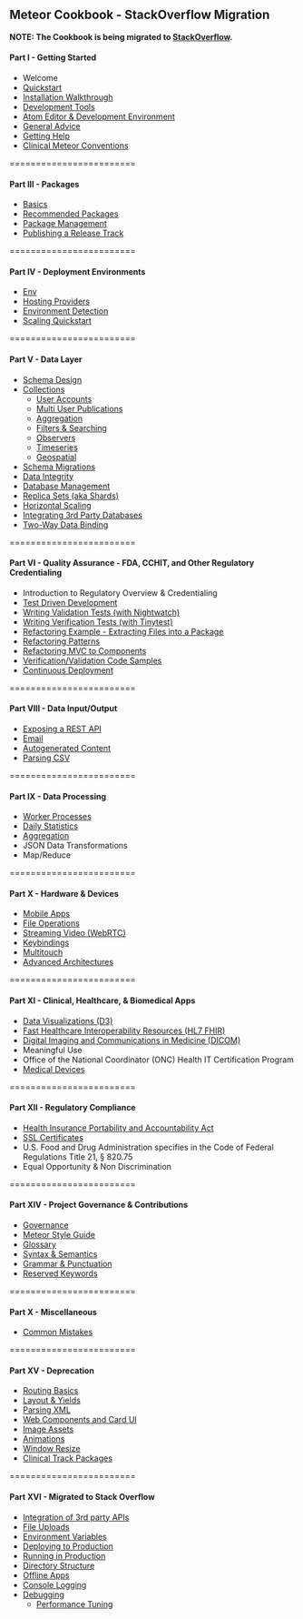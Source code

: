 ## Meteor Cookbook - StackOverflow Migration

**NOTE: The Cookbook is being migrated to [StackOverflow](http://stackoverflow.com/documentation/meteor/topics).**


#### Part I - Getting Started
- Welcome
- [Quickstart](https://github.com/awatson1978/meteor-cookbook/blob/master/cookbook/quickstart.md)  
- [Installation Walkthrough](https://github.com/awatson1978/meteor-cookbook/blob/master/cookbook/detailed.walkthrough.md)  
- [Development Tools](https://github.com/awatson1978/meteor-cookbook/blob/master/cookbook/development-tools.md)  
- [Atom Editor & Development Environment](https://github.com/awatson1978/meteor-api)  
- [General Advice](https://github.com/awatson1978/meteor-cookbook/blob/master/cookbook/general-advice.md)  
- [Getting Help](https://github.com/awatson1978/meteor-cookbook/blob/master/cookbook/getting-help.md)
- [Clinical Meteor Conventions](https://github.com/awatson1978/meteor-cookbook/blob/master/cookbook-conventions.md)  


========================
#### Part III - Packages

  - [Basics](https://github.com/awatson1978/meteor-cookbook/blob/master/cookbook/packages.md)  
  - [Recommended Packages](https://github.com/awatson1978/meteor-cookbook/blob/master/recommended-packages.md)
  - [Package Management](https://github.com/awatson1978/meteor-cookbook/blob/master/cookbook/package.management.md)
  - [Publishing a Release Track](https://github.com/awatson1978/meteor-cookbook/blob/master/cookbook/release.track.md)

========================
#### Part IV - Deployment Environments    

- [Env](https://github.com/clinical-meteor/env)  
- [Hosting Providers](https://github.com/awatson1978/meteor-cookbook/blob/master/cookbook/hosting-providers.md) 
- [Environment Detection](https://github.com/awatson1978/meteor-cookbook/blob/master/cookbook/environment-detection.md)  
- [Scaling Quickstart](https://github.com/awatson1978/meteor-cookbook/blob/master/cookbook/scaling.md)  


========================
#### Part V - Data Layer  

- [Schema Design](https://github.com/awatson1978/meteor-cookbook/blob/master/cookbook/schema-design.md)  
- [Collections](https://github.com/awatson1978/meteor-cookbook/blob/master/cookbook/collections.md)  
  - [User Accounts](https://github.com/awatson1978/meteor-cookbook/blob/master/cookbook/accounts.md)  
  - [Multi User Publications](https://github.com/awatson1978/meteor-cookbook/blob/master/cookbook/ddp.multiuser.publications.md)    
  - [Aggregation](https://github.com/awatson1978/meteor-cookbook/blob/master/cookbook/aggregation.md)  
  - [Filters & Searching](https://github.com/awatson1978/meteor-cookbook/blob/master/cookbook/ddp.filters.md)  
  - [Observers](https://github.com/awatson1978/meteor-cookbook/blob/master/cookbook/observers.md)  
  - [Timeseries](https://github.com/awatson1978/meteor-cookbook/blob/master/cookbook/collection.timeseries.md)  
  - [Geospatial](https://github.com/awatson1978/meteor-cookbook/blob/master/cookbook/collection.geospatial.md)  
- [Schema Migrations](https://github.com/awatson1978/meteor-cookbook/blob/master/cookbook/schema.changes.md)     
- [Data Integrity](https://github.com/awatson1978/meteor-cookbook/blob/master/cookbook/validation.md)  
- [Database Management](https://github.com/awatson1978/meteor-cookbook/blob/master/cookbook/database-management.md)
- [Replica Sets (aka Shards)](https://github.com/awatson1978/meteor-cookbook/blob/master/cookbook/replica-sets.md)  
- [Horizontal Scaling](https://github.com/awatson1978/meteor-cookbook/blob/master/cookbook/horizontal-scaling.md)  
- [Integrating 3rd Party Databases](https://github.com/awatson1978/meteor-cookbook/blob/master/cookbook/orm.layers.md)  
- [Two-Way Data Binding](https://github.com/awatson1978/meteor-cookbook/blob/master/cookbook/data-binding.md)  


========================
#### Part VI - Quality Assurance - FDA, CCHIT, and Other Regulatory Credentialing

  - Introduction to Regulatory Overview & Credentialing
  - [Test Driven Development](https://github.com/awatson1978/meteor-cookbook/blob/master/cookbook/test-driven-development.md)  
  - [Writing Validation Tests (with Nightwatch)](https://github.com/awatson1978/meteor-cookbook/blob/master/cookbook/writing.acceptance.test.md)  
  - [Writing Verification Tests (with Tinytest)](https://github.com/awatson1978/meteor-cookbook/blob/master/cookbook/writing.unit.tests.md)  
  - [Refactoring Example - Extracting Files into a Package](https://github.com/awatson1978/meteor-cookbook/blob/master/cookbook/refactoring.process.md)   
  - [Refactoring Patterns](https://github.com/awatson1978/meteor-cookbook/blob/master/cookbook/refactoring.patterns.md)  
  - [Refactoring MVC to Components](https://github.com/awatson1978/meteor-cookbook/blob/master/cookbook/refactoring.mvc.to.components.md)  
  - [Verification/Validation Code Samples](https://github.com/clinical-meteor/cookbook/blob/master/cookbook/testing.examples.md)  
  - [Continuous Deployment](https://martinhbramwell.github.io/Meteor-CI-Tutorial/index.html)  


========================
#### Part VIII - Data Input/Output

- [Exposing a REST API](https://github.com/awatson1978/meteor-cookbook/blob/master/cookbook/rest.md)
- [Email](https://github.com/awatson1978/meteor-cookbook/blob/master/cookbook/email.md)  
- [Autogenerated Content](https://github.com/awatson1978/meteor-cookbook/blob/master/cookbook/content.md)  
- [Parsing CSV](https://github.com/clinical-meteor/csv)  

========================
#### Part IX - Data Processing

- [Worker Processes](https://github.com/awatson1978/meteor-cookbook/blob/master/cookbook/worker.processes.md)  
- [Daily Statistics](https://github.com/awatson1978/clinical-graphs-dailystats)  
- [Aggregation](https://github.com/awatson1978/meteor-cookbook/blob/master/cookbook/aggregation.md)
- JSON Data Transformations
- Map/Reduce

========================
#### Part X - Hardware & Devices

- [Mobile Apps](https://github.com/awatson1978/meteor-cookbook/blob/master/cookbook/mobile.md)  
- [File Operations](https://github.com/awatson1978/meteor-cookbook/blob/master/cookbook/fileio.md)  
- [Streaming Video (WebRTC)](https://github.com/awatson1978/meteor-cookbook/blob/master/cookbook/video.md)  
- [Keybindings](https://github.com/clinical-meteor/keybindings)  
- [Multitouch](https://github.com/awatson1978/meteor-cookbook/blob/master/cookbook/multitouch.md)  
- [Advanced Architectures](https://github.com/awatson1978/meteor-cookbook/blob/master/cookbook/advanced-architectures.md)   




========================
#### Part XI - Clinical, Healthcare, & Biomedical Apps

- [Data Visualizations (D3)](https://github.com/clinical-meteor/clinical-graphs-dailystats)
- [Fast Healthcare Interoperability Resources (HL7 FHIR)](https://github.com/awatson1978/hl7-argonaut-fhir)  
- [Digital Imaging and Communications in Medicine (DICOM)]()
- Meaningful Use
- Office of the National Coordinator (ONC) Health IT Certification Program
- [Medical Devices](https://github.com/clinical-meteor/software-development-kit/blob/master/cookbook/healthcare/medical.devices.md)  

========================
#### Part XII - Regulatory Compliance  

- [Health Insurance Portability and Accountability Act](https://github.com/awatson1978/meteor-cookbook/blob/master/cookbook/healthcare/hipaa.md)  
- [SSL Certificates](https://github.com/awatson1978/meteor-cookbook/blob/master/cookbook/ssl.certificates.md)    
- U.S. Food and Drug Administration specifies in the Code of Federal Regulations Title 21, § 820.75  
- Equal Opportunity & Non Discrimination  


========================
#### Part XIV - Project Governance & Contributions

  - [Governance](https://github.com/awatson1978/meteor-cookbook/blob/master/cookbook/governance.md)  
  - [Meteor Style Guide](https://github.com/yauh/meteor-with-style)  
  - [Glossary](https://github.com/awatson1978/meteor-cookbook/blob/master/cookbook/glossary.md)  
  - [Syntax & Semantics](https://github.com/awatson1978/meteor-cookbook/blob/master/cookbook/syntax.md)  
  - [Grammar & Punctuation](https://github.com/awatson1978/meteor-cookbook/blob/master/cookbook/punctuation.md)  
  - [Reserved Keywords](https://github.com/awatson1978/meteor-cookbook/blob/master/cookbook/reserved.keywords.md)  


========================
#### Part X - Miscellaneous

- [Common Mistakes](https://dweldon.silvrback.com/common-mistakes)  


========================
#### Part XV - Deprecation


- [Routing Basics](https://github.com/EventedMind/iron-router)
- [Layout & Yields](https://github.com/clinical-meteor/active-layout)
- [Parsing XML](https://github.com/awatson1978/meteor-cookbook/blob/master/cookbook/files.xml.md)   
- [Web Components and Card UI](https://github.com/awatson1978/meteor-cookbook/blob/master/cookbook/card-ui.md)  
- [Image Assets](https://github.com/awatson1978/meteor-cookbook/blob/master/cookbook/image-assets.md)  
- [Animations](https://github.com/awatson1978/meteor-cookbook/blob/master/cookbook/animations.md)  
- [Window Resize](https://github.com/awatson1978/meteor-cookbook/blob/master/cookbook/window.resize.md)
- [Clinical Track Packages](https://github.com/awatson1978/meteor-cookbook/blob/master/packages-we-love.md) 



========================
#### Part XVI - Migrated to Stack Overflow

- [Integration of 3rd party APIs](https://github.com/awatson1978/meteor-cookbook/blob/master/cookbook/api-wrappers.md)
- [File Uploads](https://github.com/awatson1978/meteor-cookbook/blob/master/cookbook/file-uploads.md)  
- [Environment Variables](https://github.com/awatson1978/meteor-cookbook/blob/master/cookbook/environments.md)  
- [Deploying to Production](https://github.com/awatson1978/meteor-cookbook/blob/master/cookbook/deploying.to.production.md)
- [Running in Production](https://github.com/awatson1978/meteor-cookbook/blob/master/cookbook/environments-production.md)  
- [Directory Structure](https://github.com/awatson1978/meteor-cookbook/blob/master/cookbook/directory.structure.md)   
- [Offline Apps](https://github.com/awatson1978/meteor-cookbook/blob/master/cookbook/offline.md)    
- [Console Logging](https://github.com/awatson1978/meteor-cookbook/blob/master/cookbook/logging.md)  
- [Debugging](https://github.com/awatson1978/meteor-cookbook/blob/master/cookbook/debugging.md)  
  - [Performance Tuning](https://github.com/awatson1978/meteor-cookbook/blob/master/cookbook/performance-tunning.md)  

